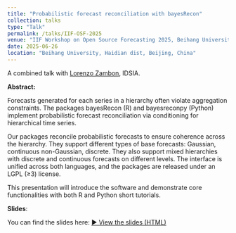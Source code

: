 ```yaml
---
title: "Probabilistic forecast reconciliation with bayesRecon"
collection: talks
type: "Talk"
permalink: /talks/IIF-OSF-2025
venue: "IIF Workshop on Open Source Forecasting 2025, Beihang University"
date: 2025-06-26
location: "Beihang University, Haidian dist, Beijing, China"
---
```


A combined talk with [Lorenzo Zambon](https://www.supsi.ch/lorenzo-gianmaria-zambon), IDSIA.

**Abstract:**

Forecasts generated for each series in a hierarchy often violate aggregation constraints. The packages bayesRecon (R) and bayesreconpy (Python) implement probabilistic forecast reconciliation via conditioning for hierarchical time series.

Our packages reconcile probabilistic forecasts to ensure coherence across the hierarchy. They support different types of base forecasts: Gaussian, continuous non-Gaussian, discrete. They also support mixed hierarchies with discrete and continuous forecasts on different levels. The interface is unified across both languages, and the packages are released under an LGPL (≥3) license.

This presentation will introduce the software and demonstrate core functionalities with both R and Python short tutorials.

**Slides**:

You can find the slides here:
[▶️ View the slides (HTML)](/anubhabbiswas.github.io/files/IIF_OSF_workshop_2025.html)

